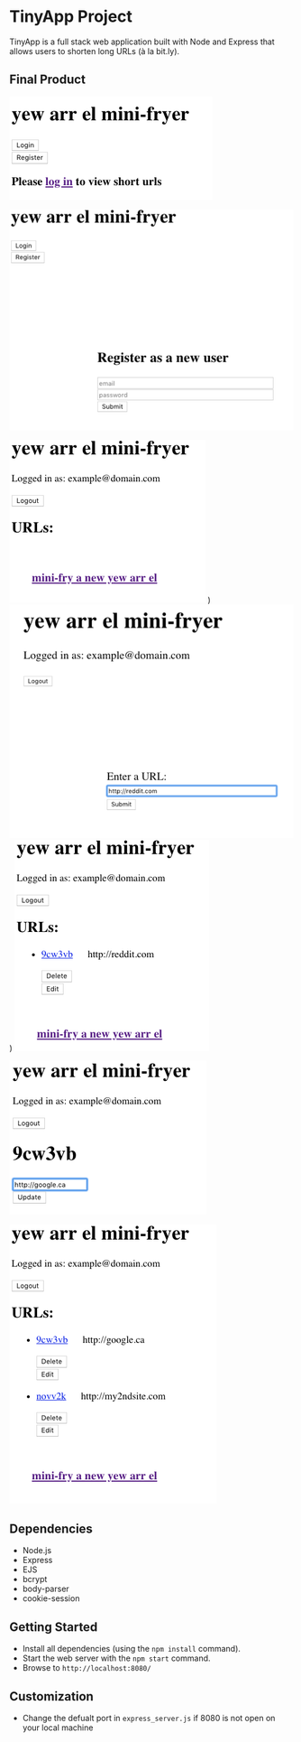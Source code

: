 # TinyApp Project

TinyApp is a full stack web application built with Node and Express that allows users to shorten long URLs (à la bit.ly).

## Final Product

!["Home page when not logged in"](https://github.com/aaronrbg/tinyapp/blob/master/docs/1homePageNoLogin.png?raw=true)

!["Registration page"](https://github.com/aaronrbg/tinyapp/blob/master/docs/2register.png?raw=true)

!["Home page when logged in (registered) without links"](https://github.com/aaronrbg/tinyapp/blob/master/docs/3homePageLoggedInNoLinks.png?raw=true)
)
!["Create a new link](https://github.com/aaronrbg/tinyapp/blob/master/docs/4newUrl.png?raw=true)
)
!["Home page with a link"](https://github.com/aaronrbg/tinyapp/blob/master/docs/5homePageLoggedInLinks.png?raw=true)

!["Editing a link"](https://github.com/aaronrbg/tinyapp/blob/master/docs/6editLink.png?raw=true)

!["Home page with multiple links"](https://github.com/aaronrbg/tinyapp/blob/master/docs/7homePageLoggedInLinks2.png?raw=true)


## Dependencies

- Node.js
- Express
- EJS
- bcrypt
- body-parser
- cookie-session

## Getting Started

- Install all dependencies (using the `npm install` command).
- Start the web server with the `npm start` command.
- Browse to `http://localhost:8080/` 

## Customization
- Change the defualt port in `express_server.js` if 8080 is not open on your local machine

